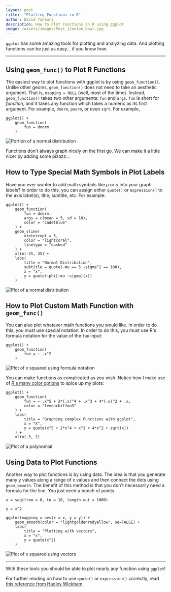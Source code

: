 ```yaml
---
layout: post
title:  "Plotting Functions in R"
author: David Yankura
description: How to Plot Functions in R using ggplot
image: /assets/images/Post_1/onion_bowl.jpg
---
```


`ggplot` has some amazing tools for plotting and analyzing data. And plotting functions can be just as easy... if you know how. 

---

## Using `geom_func()` to Plot R Functions 
The easiest way to plot functions with ggplot is by using `geom_function()`. Unlike other geoms, `geom_function()` does not need to take an aesthetic argument. That is, `mapping = NULL` (well, most of the time). Instead, `geom_function()` takes two other arguments: `fun` and `args`. `fun` is short for *function*, and it takes any function which takes a numeric as its first argument. For example, `dnorm`, `pnorm`, or even `sqrt`. For example, 

    ggplot() + 
        geom_function(
            fun = dnorm
        )

<!--Insert first graph here-->
<img src="https://github.com/blacksaab/my386blog/blob/32c2eec7cc96eee00c0d006793ac5a517de6525a/assets/images/Post_1/plot_1.jpg" alt="Portion of a normal distribution"/>

Functions don't always graph nicely on the first go. We can make it a little nicer by adding some pizazz... 

## How to Type Special Math Symbols in Plot Labels
Have you ever wanter to add math symbols like $\mu$ or $\sigma$ into your graph labels? In order to do this, you can assign either `quote()` or `expression()` to the axis label(s), title, subtitle, etc. For example: 

    ggplot() + 
        geom_function(
            fun = dnorm, 
            args = c(mean = 5, sd = 10), 
            color = "cadetblue"
        ) + 
        geom_vline(
            xintercept = 5, 
            color = "lightcoral", 
            linetype = "dashed"
        ) + 
        xlim(-25, 35) + 
        labs(
            title = "Normal Distribution", 
            subtitle = quote(~mu == 5 ~sigma^2 == 100), 
            x = "x", 
            y = quote(~phi[~mu ~sigma](x)) 
        )

<!--Insert second graph here-->
<img src="https://github.com/blacksaab/my386blog/blob/32c2eec7cc96eee00c0d006793ac5a517de6525a/assets/images/Post_1/plot_2.jpg" alt="Plot of a normal distribution"/>

## How to Plot Custom Math Function with `geom_func()`
You can also plot whatever math functions you would like. In order to do this, you must use special notation. In order to do this, you must use R's formula notation for the value of the `fun` input: 

    ggplot() + 
        geom_function(
            fun = ~ .x^2
        )

<!--Insert third graph here-->
<img src="https://github.com/blacksaab/my386blog/blob/32c2eec7cc96eee00c0d006793ac5a517de6525a/assets/images/Post_1/plot_3.jpg" alt="Plot of x squared using formula notation"/>

You can make functions as complicated as you wish. Notice how I make use of [R's many color options](http://sape.inf.usi.ch/quick-reference/ggplot2/colour) to spice up my plots: 

    ggplot() + 
        geom_function(
            fun = ~ .x^5 + 2*(.x)^4 + .x^3 + 4*(.x)^2 + .x, 
            color = "lemonchiffon3"
        ) + 
        labs(
            title = "Graphing complex Functions with ggplot", 
            x = "X", 
            y = quote(x^5 + 2*x^4 + x^3 + 4*x^2 + sqrt(x))
        ) + 
        xlim(-3, 2) 

<!--Insert fourth graph here-->
<img src="https://github.com/blacksaab/my386blog/blob/32c2eec7cc96eee00c0d006793ac5a517de6525a/assets/images/Post_1/plot_4.jpg" alt="Plot of a polynomial"/>

## Using Data to Plot Functions 

Another way to plot functions is by using data. The idea is that you generate many y values along a range of x values and then connect the dots using `geom_smooth`. The benefit of this method is that you don't necessarily need a formula for the line. You just need a bunch of points. 

    x = seq(from = 0, to = 10, length.out = 1000)

    y = x^2

    ggplot(mapping = aes(x = x, y = y)) + 
        geom_smooth(color = "lightgoldenrodyellow", se=FALSE) + 
        labs(
            title = "Plotting with vectors", 
            x = "x", 
            y = quote(x^2)
        )

<img src="https://github.com/blacksaab/my386blog/blob/32c2eec7cc96eee00c0d006793ac5a517de6525a/assets/images/Post_1/plot_5.jpg" alt="Plot of x squared using vectors"/>

--- 

With these tools you should be able to plot nearly any function using `ggplot`! 

For further reading on how to use `quote()` or `expression()` correctly, read [this reference from Hadley Wickham](http://adv-r.had.co.nz/Expressions.html). 

